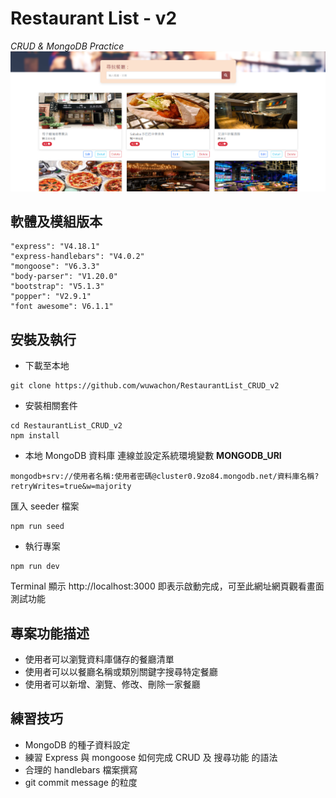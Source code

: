 # Restaurant List - v2

_CRUD & MongoDB Practice_
![image](./localhost3000_screenshot.png)

## 軟體及模組版本

```
"express": "V4.18.1"
"express-handlebars": "V4.0.2"
"mongoose": "V6.3.3"
"body-parser": "V1.20.0"
"bootstrap": "V5.1.3"
"popper": "V2.9.1"
"font awesome": V6.1.1"
```

## 安裝及執行

- 下載至本地

```
git clone https://github.com/wuwachon/RestaurantList_CRUD_v2
```

- 安裝相關套件

```
cd RestaurantList_CRUD_v2
npm install
```

- 本地 MongoDB 資料庫
  連線並設定系統環境變數 **MONGODB_URI**

```
mongodb+srv://使用者名稱:使用者密碼@cluster0.9zo84.mongodb.net/資料庫名稱?retryWrites=true&w=majority
```

匯入 seeder 檔案

```
npm run seed
```

- 執行專案

```
npm run dev
```

Terminal 顯示 http://localhost:3000 即表示啟動完成，可至此網址網頁觀看畫面測試功能

## 專案功能描述

- 使用者可以瀏覽資料庫儲存的餐廳清單
- 使用者可以以餐廳名稱或類別關鍵字搜尋特定餐廳
- 使用者可以新增、瀏覽、修改、刪除一家餐廳

## 練習技巧

- MongoDB 的種子資料設定
- 練習 Express 與 mongoose 如何完成 CRUD 及 搜尋功能 的語法
- 合理的 handlebars 檔案撰寫
- git commit message 的粒度
